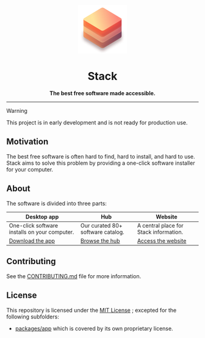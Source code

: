 <div align="center">

![App icon](./packages/website/public/128x128.png)

# Stack

**The best free software made accessible.**

</div>

---

> [!WARNING]
> This project is in early development and is not ready for production use.

## Motivation

The best free software is often hard to find, hard to install, and hard to use.
Stack aims to solve this problem by providing a one-click software installer for your computer.

## About

The software is divided into three parts:

| Desktop app                                     | Hub                               | Website                                 |
| ----------------------------------------------- | --------------------------------- | --------------------------------------- |
| One-click software installs on your computer.   | Our curated 80+ software catalog. | A central place for Stack information.  |
| [Download the app](https://stack.lol/download/) | [Browse the hub](/hub/)           | [Access the website](https://stack.lol) |

## Contributing

See the [CONTRIBUTING.md](./CONTRIBUTING.md) file for more information.

## License

This repository is licensed under the [MIT License](./LICENSE_MIT) ; excepted for the following subfolders:

- [packages/app](packages/app) which is covered by its own proprietary license.
